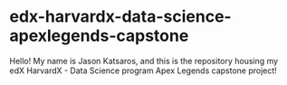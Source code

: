 # edx-harvardx-data-science-apexlegends-capstone
Hello! My name is Jason Katsaros, and this is the repository housing my edX HarvardX - Data Science program Apex Legends capstone project!